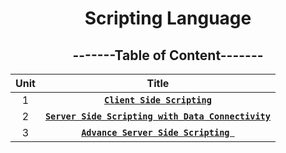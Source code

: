 <div align=center> 

# **Scripting Language**

## **-------Table of Content-------**

| Unit |                                  Title                                 |
|:----:|:----------------------------------------------------------------------:|
|  1   | [**``Client Side Scripting``**](Unit/Unit-1.md)                        |
|  2   | [**``Server Side Scripting with Data Connectivity``**](Unit/Unit-2.md) |
|  3   | [**``Advance Server Side Scripting ``**](Unit/Unit-3.md)               |

</div>
